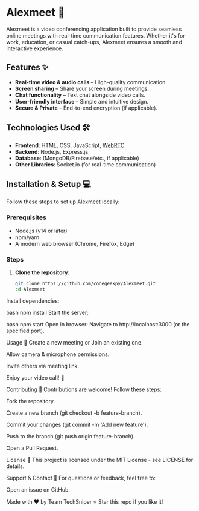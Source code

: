 
# Alexmeet 🚀

Alexmeet is a video conferencing application built to provide seamless online meetings with real-time communication features. Whether it's for work, education, or casual catch-ups, Alexmeet ensures a smooth and interactive experience.

## Features ✨

- **Real-time video & audio calls** – High-quality communication.
- **Screen sharing** – Share your screen during meetings.
- **Chat functionality** – Text chat alongside video calls.
- **User-friendly interface** – Simple and intuitive design.
- **Secure & Private** – End-to-end encryption (if applicable).

## Technologies Used 🛠️

- **Frontend**: HTML, CSS, JavaScript, [WebRTC](https://webrtc.org/)
- **Backend**: Node.js, Express.js
- **Database**: (MongoDB/Firebase/etc., if applicable)
- **Other Libraries**: Socket.io (for real-time communication)

## Installation & Setup 💻

Follow these steps to set up Alexmeet locally:

### Prerequisites
- Node.js (v14 or later)
- npm/yarn
- A modern web browser (Chrome, Firefox, Edge)

### Steps
1. **Clone the repository**:
   ```bash
   git clone https://github.com/codegeekpy/Alexmeet.git
   cd Alexmeet
Install dependencies:

bash
npm install
Start the server:

bash
npm start
Open in browser:
Navigate to http://localhost:3000 (or the specified port).

Usage 🎯
Create a new meeting or Join an existing one.

Allow camera & microphone permissions.

Invite others via meeting link.

Enjoy your video call! 🎉

Contributing 🤝
Contributions are welcome! Follow these steps:

Fork the repository.

Create a new branch (git checkout -b feature-branch).

Commit your changes (git commit -m 'Add new feature').

Push to the branch (git push origin feature-branch).

Open a Pull Request.

License 📜
This project is licensed under the MIT License - see LICENSE for details.

Support & Contact 📧
For questions or feedback, feel free to:

Open an issue on GitHub.

Made with ❤️ by Team TechSniper
⭐ Star this repo if you like it!

